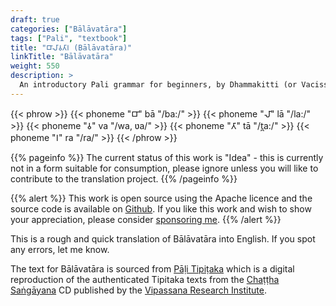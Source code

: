 ```yaml
---
draft: true
categories: ["Bālāvatāra"]
tags: ["Pali", "textbook"]
title: "𑀩𑀸𑀮𑀸𑀯𑀢𑀸𑀭 (Bālāvatāra)"
linkTitle: "Bālāvatāra"
weight: 550
description: >
  An introductory Pali grammar for beginners, by Dhammakitti (or Vacissara), written in the fourteenth century. It is based on the Kaccāyana and gives the basics of Pali grammar suitable for beginners in the language.
---
```

{{< phrow >}}
{{< phoneme "𑀩𑀸" bā "/ba:/" >}}
{{< phoneme "𑀮𑀸" lā "/la:/" >}}
{{< phoneme "𑀯" va "/wa, ʋa/" >}}
{{< phoneme "𑀢𑀸" tā "/t̪a:/" >}}
{{< phoneme "𑀭" ra "/ra/" >}}
{{< /phrow >}}

{{% pageinfo %}}
The current status of this work is "Idea" - this is currently not in a form suitable for consumption, please ignore unless you will like to contribute to the translation project.
{{% /pageinfo %}}

{{% alert %}}
This work is open source using the Apache licence and the source code is
available on [Github](https://github.com/ChristineTham/buddhavacana). If you
like this work and wish to show your appreciation, please consider
[sponsoring me](https://github.com/sponsors/hellotham).
{{% /alert %}}

This is a rough and quick translation of Bālāvatāra into English. If you spot any errors, let me know.

The text for Bālāvatāra is sourced from [Pāḷi Tipiṭaka](https://tipitaka.org) which is a digital reproduction of the authenticated Tipitaka texts from the [Chaṭṭha Saṅgāyana](https://www.tipitaka.org/chattha.html) CD published by the [Vipassana Research Institute](http://www.vridhamma.org/Home.aspx).
